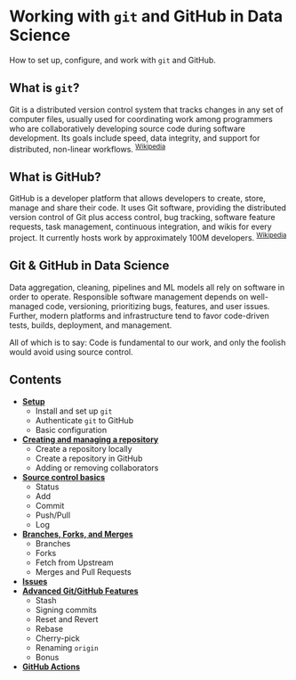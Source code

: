 # Working with `git` and GitHub in Data Science

How to set up, configure, and work with `git` and GitHub.

## What is `git`?

Git is a distributed version control system that tracks changes in any set of computer files, usually used for coordinating work among programmers who are collaboratively developing source code during software development. Its goals include speed, data integrity, and support for distributed, non-linear workflows. <sup>[Wikipedia](https://en.wikipedia.org/wiki/Git)</sup>

## What is GitHub?

GitHub is a developer platform that allows developers to create, store, manage and share their code. It uses Git software, providing the distributed version control of Git plus access control, bug tracking, software feature requests, task management, continuous integration, and wikis for every project. It currently hosts work by approximately 100M developers. <sup>[Wikipedia](https://en.wikipedia.org/wiki/GitHub)</sup>

## Git & GitHub in Data Science

Data aggregation, cleaning, pipelines and ML models all rely on software in order to operate. Responsible software management depends on well-managed code, versioning, prioritizing bugs, features, and user issues. Further, modern platforms and infrastructure tend to favor code-driven tests, builds, deployment, and management.

All of which is to say: Code is fundamental to our work, and only the foolish would avoid using source control.

## Contents

- [**Setup**](00-setup.md)
  - Install and set up `git`
  - Authenticate `git` to GitHub
  - Basic configuration
- [**Creating and managing a repository**](01-creating-repositories.md)
  - Create a repository locally
  - Create a repository in GitHub
  - Adding or removing collaborators
- [**Source control basics**](02-git-basics.md)
  - Status
  - Add
  - Commit
  - Push/Pull
  - Log
- [**Branches, Forks, and Merges**](03-forks-branches.md)
  - Branches
  - Forks
  - Fetch from Upstream
  - Merges and Pull Requests
- [**Issues**](04-github-issues.md)
- [**Advanced Git/GitHub Features**](05-git-advanced.md)
  - Stash
  - Signing commits
  - Reset and Revert
  - Rebase
  - Cherry-pick
  - Renaming `origin`
  - Bonus
- [**GitHub Actions**](06-github-actions.md)
